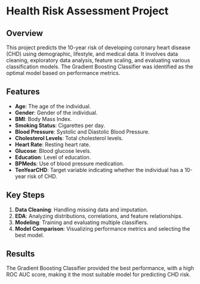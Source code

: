 # Health Risk Assessment Project

## Overview

This project predicts the 10-year risk of developing coronary heart disease (CHD) using demographic, lifestyle, and medical data. It involves data cleaning, exploratory data analysis, feature scaling, and evaluating various classification models. The Gradient Boosting Classifier was identified as the optimal model based on performance metrics.

## Features

- **Age**: The age of the individual.
- **Gender**: Gender of the individual.
- **BMI**: Body Mass Index.
- **Smoking Status**: Cigarettes per day.
- **Blood Pressure**: Systolic and Diastolic Blood Pressure.
- **Cholesterol Levels**: Total cholesterol levels.
- **Heart Rate**: Resting heart rate.
- **Glucose**: Blood glucose levels.
- **Education**: Level of education.
- **BPMeds**: Use of blood pressure medication.
- **TenYearCHD**: Target variable indicating whether the individual has a 10-year risk of CHD.

## Key Steps

1. **Data Cleaning**: Handling missing data and imputation.
2. **EDA**: Analyzing distributions, correlations, and feature relationships.
3. **Modeling**: Training and evaluating multiple classifiers.
4. **Model Comparison**: Visualizing performance metrics and selecting the best model.

## Results

The Gradient Boosting Classifier provided the best performance, with a high ROC AUC score, making it the most suitable model for predicting CHD risk.
